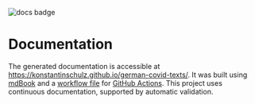 ![docs badge](https://github.com/konstantinschulz/german-covid-texts/actions/workflows/docs.yml/badge.svg)

# Documentation
The generated documentation is accessible at https://konstantinschulz.github.io/german-covid-texts/. It was built using [mdBook](https://github.com/rust-lang/mdBook) and a [workflow file](.github/workflows/docs.yml) for [GitHub Actions](https://github.com/features/actions). This project uses continuous documentation, supported by automatic validation.
